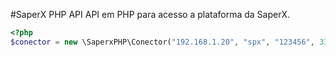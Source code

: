 #SaperX PHP API
API em PHP para acesso a plataforma da SaperX.

```php
<?php
$conector = new \SaperxPHP\Conector("192.168.1.20", "spx", "123456", 3306, "spx_o");

```
